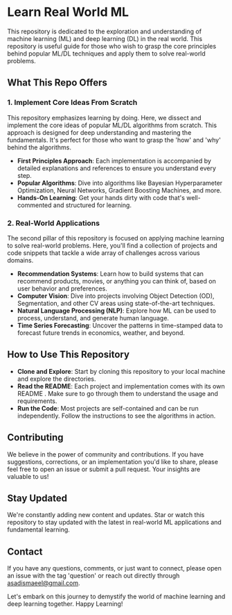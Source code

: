 # Learn Real World ML

This repository is dedicated to the exploration and understanding of machine learning (ML) and deep learning (DL) in the real world. This repository is useful guide for those who wish to grasp the core principles behind popular ML/DL techniques and apply them to solve real-world problems.

## What This Repo Offers

### 1. Implement Core Ideas From Scratch
This repository emphasizes learning by doing. Here, we dissect and implement the core ideas of popular ML/DL algorithms from scratch. This approach is designed for deep understanding and mastering the fundamentals. It's perfect for those who want to grasp the 'how' and 'why' behind the algorithms.

- **First Principles Approach**: Each implementation is accompanied by detailed explanations and references to ensure you understand every step.
- **Popular Algorithms**: Dive into algorithms like Bayesian Hyperparameter Optimization, Neural Networks, Gradient Boosting Machines, and more.
- **Hands-On Learning**: Get your hands dirty with code that's well-commented and structured for learning.

### 2. Real-World Applications
The second pillar of this repository is focused on applying machine learning to solve real-world problems. Here, you'll find a collection of projects and code snippets that tackle a wide array of challenges across various domains.

- **Recommendation Systems**: Learn how to build systems that can recommend products, movies, or anything you can think of, based on user behavior and preferences.
- **Computer Vision**: Dive into projects involving Object Detection (OD), Segmentation, and other CV areas using state-of-the-art techniques.
- **Natural Language Processing (NLP)**: Explore how ML can be used to process, understand, and generate human language.
- **Time Series Forecasting**: Uncover the patterns in time-stamped data to forecast future trends in economics, weather, and beyond.

## How to Use This Repository

- **Clone and Explore**: Start by cloning this repository to your local machine and explore the directories.
- **Read the README**: Each project and implementation comes with its own README . Make sure to go through them to understand the usage and requirements.
- **Run the Code**: Most projects are self-contained and can be run independently. Follow the instructions to see the algorithms in action.

## Contributing

We believe in the power of community and contributions. If you have suggestions, corrections, or an implementation you'd like to share, please feel free to open an issue or submit a pull request. Your insights are valuable to us!

## Stay Updated

We're constantly adding new content and updates. Star or watch this repository to stay updated with the latest in real-world ML applications and fundamental learning.

## Contact

If you have any questions, comments, or just want to connect, please open an issue with the tag 'question' or reach out directly through asadismaeel@gmail.com.

Let's embark on this journey to demystify the world of machine learning and deep learning together. Happy Learning!
